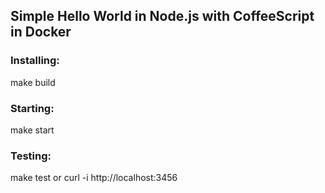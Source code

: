 ## Simple Hello World in Node.js with CoffeeScript in Docker

### Installing:
make build

### Starting:
make start

### Testing:
make test
or
curl -i http://localhost:3456
